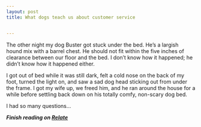 ```yaml
---
layout: post
title: What dogs teach us about customer service


---
```

The other night my dog Buster got stuck under the bed. He’s a largish hound mix with a barrel chest. He should not fit within the five inches of clearance between our floor and the bed. I don’t know how it happened; he didn’t know how it happened either.

I got out of bed while it was still dark, felt a cold nose on the back of my foot, turned the light on, and saw a sad dog head sticking out from under the frame. I got my wife up, we freed him, and he ran around the house for a while before settling back down on his totally comfy, non-scary dog bed.

I had so many questions...

**_Finish reading on [Relate](https://relate.zendesk.com/articles/dogs-teach-us-about-customer-service/)_**
